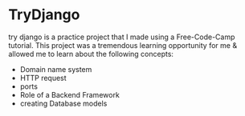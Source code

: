 # TryDjango
try django is a practice project that I made using a Free-Code-Camp tutorial. This project was a tremendous learning opportunity for me & allowed me to learn about the following concepts:

* Domain name system 
* HTTP request 
* ports
* Role of a Backend Framework
* creating Database models 

